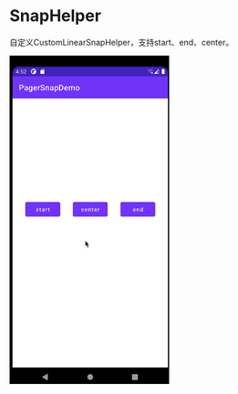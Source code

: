 # SnapHelper

自定义CustomLinearSnapHelper，支持start、end、center。

<img src="https://github.com/teaphy/androidCrawler/blob/master/resource/SnapHelper.gif" width = "280"  align=center />
